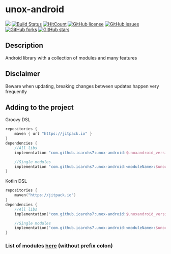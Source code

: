 # unox-android
[![](
https://jitpack.io/v/icarohs7/unox-android.svg)](
https://jitpack.io/#icarohs7/unox-android)
[![Build Status](
https://travis-ci.org/icarohs7/unox-android.svg?branch=master)](
https://travis-ci.org/icarohs7/unox-android)
[![HitCount](
http://hits.dwyl.io/icarohs7/unox-android.svg)](
http://hits.dwyl.io/icarohs7/unox-android)
[![GitHub license](
https://img.shields.io/github/license/icarohs7/unox-android.svg)](
https://github.com/icarohs7/unox-android/blob/master/LICENSE)
[![GitHub issues](
https://img.shields.io/github/issues/icarohs7/unox-android.svg)](
https://github.com/icarohs7/unox-android/issues)
[![GitHub forks](
https://img.shields.io/github/forks/icarohs7/unox-android.svg)](
https://github.com/icarohs7/unox-android/network)
[![GitHub stars](
https://img.shields.io/github/stars/icarohs7/unox-android.svg)](
https://github.com/icarohs7/unox-android/stargazers)

## Description
Android library with a collection of modules and many features

## Disclaimer
Beware when updating, breaking changes between updates happen very
frequently

## Adding to the project

Groovy DSL
```groovy
repositories {
    maven { url "https://jitpack.io" }
}
dependencies {
    //All libs
    implementation "com.github.icarohs7:unox-android:$unoxandroid_version"

    //Single modules
    implementation "com.github.icarohs7.unox-android:<moduleName>:$unoxandroid_version"
}
```

Kotlin DSL
```kotlin
repositories {
    maven("https://jitpack.io")
}
dependencies {
    //All libs
    implementation("com.github.icarohs7:unox-android:$unoxandroid_version")

    //Single modules
    implementation("com.github.icarohs7.unox-android:<moduleName>:$unoxandroid_version")
}
```
### List of modules [here](https://github.com/icarohs7/unox-android/tree/master/settings.gradle) (without prefix colon)